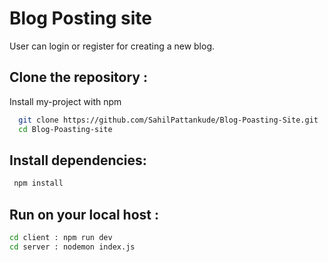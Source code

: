 
# Blog Posting site

User can login or register for creating a new blog.
## Clone the repository :

Install my-project with npm

```bash
  git clone https://github.com/SahilPattankude/Blog-Poasting-Site.git
  cd Blog-Poasting-site
```

## Install dependencies:

```bash
 npm install 
```

## Run on your local host :

```bash
cd client : npm run dev
cd server : nodemon index.js
    

